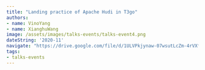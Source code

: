 ```yaml
---
title: "Landing practice of Apache Hudi in T3go"
authors:
- name: VinoYang
- name: XianghuWang
image: /assets/images/talks-events/talks-event4.png
dateString: '2020-11'
navigate: "https://drive.google.com/file/d/1ULVPkjynaw-07wsutLcZm-4rVXf8E8N8/view"
tags:
- talks-events
---
```


